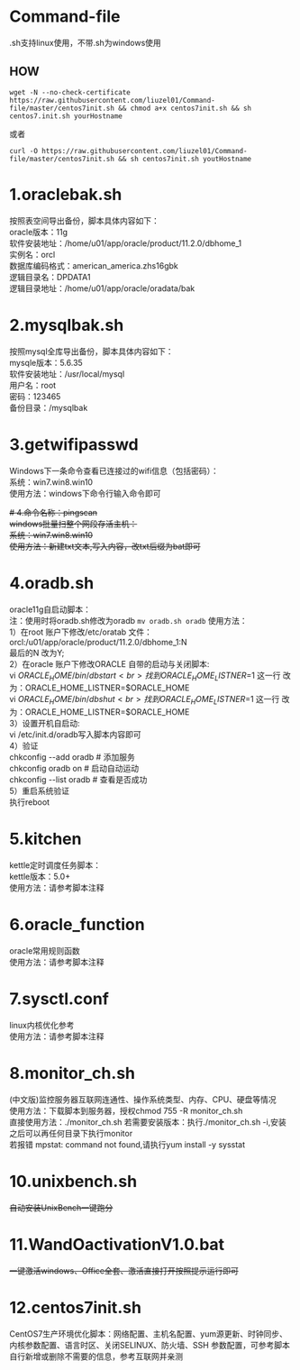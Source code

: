 # Command-file

.sh支持linux使用，不带.sh为windows使用<br>

## HOW

`wget -N --no-check-certificate https://raw.githubusercontent.com/liuzel01/Command-file/master/centos7init.sh && chmod a+x centos7init.sh && sh centos7.init.sh yourHostname`  

或者

`curl -O https://raw.githubusercontent.com/liuzel01/Command-file/master/centos7init.sh && sh centos7init.sh youtHostname `

# 1.oraclebak.sh

按照表空间导出备份，脚本具体内容如下：<br>
oracle版本：11g<br>
软件安装地址：/home/u01/app/oracle/product/11.2.0/dbhome_1<br>
实例名：orcl<br>
数据库编码格式：american_america.zhs16gbk<br>
逻辑目录名：DPDATA1<br>
逻辑目录地址：/home/u01/app/oracle/oradata/bak<br>

# 2.mysqlbak.sh

按照mysql全库导出备份，脚本具体内容如下：<br>
mysqle版本：5.6.35<br>
软件安装地址：/usr/local/mysql<br>
用户名：root<br>
密码：123465<br>
备份目录：/mysqlbak<br>

# 3.getwifipasswd

Windows下一条命令查看已连接过的wifi信息（包括密码）：<br>
系统：win7.win8.win10<br>
使用方法：windows下命令行输入命令即可<br>

~~# 4.命令名称：pingscan<br>~~
~~windows批量扫整个网段存活主机：<br>
系统：win7.win8.win10<br>
使用方法：新建txt文本,写入内容，改txt后缀为bat即可<br>~~

# 4.oradb.sh

oracle11g自启动脚本：<br>
注：使用时将oradb.sh修改为oradb `mv oradb.sh oradb`
使用方法：<br>
1）在root 账户下修改/etc/oratab 文件：<br>
orcl:/u01/app/oracle/product/11.2.0/dbhome_1:N<br>
最后的N 改为Y;<br>
2）在oracle 账户下修改ORACLE 自带的启动与关闭脚本:<br>
vi $ORACLE_HOME/bin/dbstart<br>
找到ORACLE_HOME_LISTNER=$1 这一行 改为：ORACLE_HOME_LISTNER=$ORACLE_HOME<br>
vi $ORACLE_HOME/bin/dbshut<br>
找到ORACLE_HOME_LISTNER=$1 这一行 改为：ORACLE_HOME_LISTNER=$ORACLE_HOME<br>
3）设置开机自启动:<br>
vi /etc/init.d/oradb写入脚本内容即可<br>
4）验证<br>
chkconfig --add oradb   # 添加服务<br>
chkconfig oradb  on     # 启动自动运动<br>
chkconfig --list oradb   # 查看是否成功<br>
5）重启系统验证<br>
执行reboot<br>

# 5.kitchen

kettle定时调度任务脚本：<br>
kettle版本：5.0+<br>
使用方法：请参考脚本注释<br>

# 6.oracle_function

oracle常用规则函数<br>
使用方法：请参考脚本注释<br>

# 7.sysctl.conf

linux内核优化参考<br>
使用方法：请参考脚本注释<br>

# 8.monitor_ch.sh

(中文版)监控服务器互联网连通性、操作系统类型、内存、CPU、硬盘等情况<br>
使用方法：下载脚本到服务器，授权chmod 755 -R monitor_ch.sh<br>
直接使用方法：./monitor_ch.sh
若需要安装版本：执行./monitor_ch.sh -i,安装之后可以再任何目录下执行monitor<br>
若报错 mpstat: command not found,请执行yum install -y sysstat<br>

# 10.unixbench.sh

~~自动安装UnixBench一键跑分<br>~~

# 11.WandOactivationV1.0.bat

~~一键激活windows、Office全套、激活直接打开按照提示运行即可<br>~~

# 12.centos7init.sh

CentOS7生产环境优化脚本：网络配置、主机名配置、yum源更新、时钟同步、内核参数配置、语言时区、关闭SELINUX、防火墙、SSH 参数配置，可参考脚本自行新增或删除不需要的信息，参考互联网并亲测<br>


